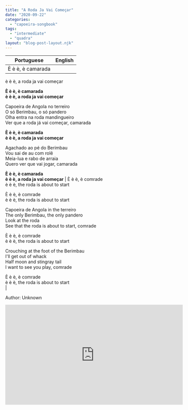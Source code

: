 ```yaml
---
title: "A Roda Ja Vai Começar"
date: "2020-09-22"
categories: 
  - "capoeira-songbook"
tags: 
  - "intermediate"
  - "quadra"
layout: "blog-post-layout.njk"
---
```


| Portuguese | English |
| --- | --- |
| È è è, è camarada  
è è è, a roda ja vai começar  
  
**È è è, è camarada  
è è è, a roda ja vai começar**  
  
Capoeira de Angola no terreiro  
O só Berimbau, o só pandero  
Olha entra na roda mandingueiro  
Ver que a roda já vai começar, camarada  
  
**È è è, è camarada  
è è è, a roda ja vai começar**  
  
Agachado ao pé do Berimbau  
Vou sai de au com rolê  
Meia-lua e rabo de arraia  
Quero ver que vai jogar, camarada  
  
**È è è, è camarada  
è è è, a roda ja vai começar** | È è è, è comrade  
è è è, the roda is about to start  
  
È è è, è comrade  
è è è, the roda is about to start  
  
Capoeira de Angola in the terreiro  
The only Berimbau, the only pandero  
Look at the roda  
See that the roda is about to start, comrade  
  
È è è, è comrade  
è è è, the roda is about to start  
  
Crouching at the foot of the Berimbau  
I'll get out of whack  
Half moon and stingray tail  
I want to see you play, comrade  
  
È è è, è comrade  
è è è, the roda is about to start  
 |

<figcaption>

Author: Unknown

</figcaption>

<iframe width="560" height="315" src="https://www.youtube.com/embed/uwCBoB1mmKw" title="YouTube video player" frameborder="0" allow="accelerometer; autoplay; clipboard-write; encrypted-media; gyroscope; picture-in-picture" allowfullscreen></iframe>
